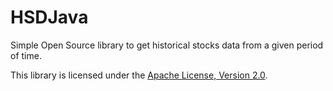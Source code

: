 HSDJava
=======

Simple Open Source library to get historical stocks data from a given period of time.

This library is licensed under the
[Apache License, Version 2.0](http://www.apache.org/licenses/LICENSE-2.0.html).
